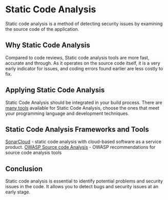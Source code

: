 # Static Code Analysis

Static code analysis is a method of detecting security issues by examining the source code of the application.

## Why Static Code Analysis

Compared to code reviews, Static code analysis tools are more fast, accurate and through.
As it operates on the source code itself, it is a very early indicator for issues, and coding errors found earlier are less costly to fix.

## Applying Static Code Analysis

Static Code Analysis should be integrated in your build process.
There are [many tools](https://owasp.org/www-community/Source_Code_Analysis_Tools) available for Static Code Analysis, choose the ones that meet your programming language and development techniques.

## Static Code Analysis Frameworks and Tools

[SonarCloud](https://sonarcloud.io) - static code analysis with cloud-based software as a service product.
[OWASP Source code Analysis](https://owasp.org/www-community/Source_Code_Analysis_Tools) - OWASP recommendations for source code analysis tools

## Conclusion

Static code analysis is essential to identify potential problems and security issues in the code. It allows you to detect bugs and security issues at an early stage.
